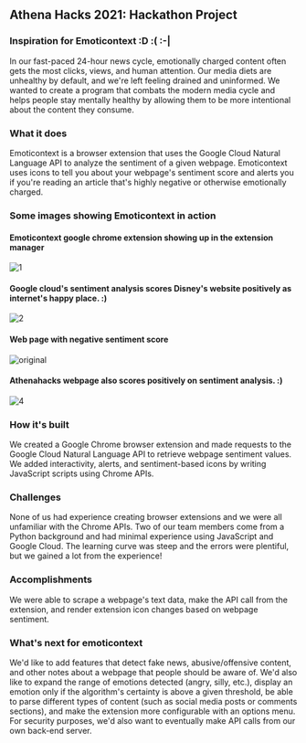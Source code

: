 ## Athena Hacks 2021: Hackathon Project

### Inspiration for Emoticontext :D :( :-|

In our fast-paced 24-hour news cycle, emotionally charged content often gets the most clicks, views, and human attention. Our media diets are unhealthy by default, and we're left feeling drained and uninformed. We wanted to create a program that combats the modern media cycle and helps people stay mentally healthy by allowing them to be more intentional about the content they consume. 

### What it does

Emoticontext is a browser extension that uses the Google Cloud Natural Language API to analyze the sentiment of a given webpage. Emoticontext uses icons to tell you about your webpage's sentiment score and alerts you if you're reading an article that's highly negative or otherwise emotionally charged.

### Some images showing Emoticontext in action

#### Emoticontext google chrome extension showing up in the extension manager
![1](https://user-images.githubusercontent.com/45024120/112572655-d525a100-8da7-11eb-8537-164514a4d926.png)

#### Google cloud's sentiment analysis scores Disney's website positively as internet's happy place. :)
![2](https://user-images.githubusercontent.com/45024120/112572652-d48d0a80-8da7-11eb-8f1c-406f04271994.png)

#### Web page with negative sentiment score
![original](https://user-images.githubusercontent.com/45024120/112572645-d060ed00-8da7-11eb-88d8-4278b9049fc7.png)

#### Athenahacks webpage also scores positively on sentiment analysis. :)
![4](https://user-images.githubusercontent.com/45024120/112572648-d35bdd80-8da7-11eb-841f-74e9b6901e0b.png)

### How it's built

We created a Google Chrome browser extension and made requests to the Google Cloud Natural Language API to retrieve webpage sentiment values. We added interactivity, alerts, and sentiment-based icons by writing JavaScript scripts using Chrome APIs. 

### Challenges

None of us had experience creating browser extensions and we were all unfamiliar with the Chrome APIs. Two of our team members come from a Python background and had minimal experience using JavaScript and Google Cloud. The learning curve was steep and the errors were plentiful, but we gained a lot from the experience! 

### Accomplishments

We were able to scrape a webpage's text data, make the API call from the extension, and render extension icon changes based on webpage sentiment. 

### What's next for emoticontext

We'd like to add features that detect fake news, abusive/offensive content, and other notes about a webpage that people should be aware of. We'd also like to expand the range of emotions detected (angry, silly, etc.), display an emotion only if the algorithm's certainty is above a given threshold, be able to parse different types of content (such as social media posts or comments sections), and make the extension more configurable with an options menu. For security purposes, we'd also want to eventually make API calls from our own back-end server.
